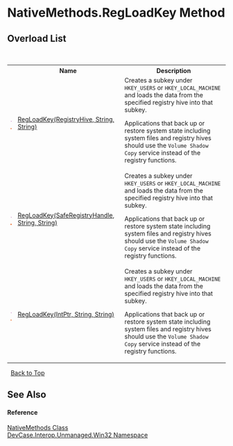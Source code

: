 # NativeMethods.RegLoadKey Method 
 


## Overload List
&nbsp;<table><tr><th></th><th>Name</th><th>Description</th></tr><tr><td>![Public method](media/pubmethod.gif "Public method")![Static member](media/static.gif "Static member")</td><td><a href="M_DevCase_Interop_Unmanaged_Win32_NativeMethods_RegLoadKey">RegLoadKey(RegistryHive, String, String)</a></td><td>
Creates a subkey under `HKEY_USERS` or `HKEY_LOCAL_MACHINE` and loads the data from the specified registry hive into that subkey. 

 Applications that back up or restore system state including system files and registry hives should use the `Volume Shadow Copy` service instead of the registry functions.</td></tr><tr><td>![Public method](media/pubmethod.gif "Public method")![Static member](media/static.gif "Static member")</td><td><a href="M_DevCase_Interop_Unmanaged_Win32_NativeMethods_RegLoadKey_1">RegLoadKey(SafeRegistryHandle, String, String)</a></td><td>
Creates a subkey under `HKEY_USERS` or `HKEY_LOCAL_MACHINE` and loads the data from the specified registry hive into that subkey. 

 Applications that back up or restore system state including system files and registry hives should use the `Volume Shadow Copy` service instead of the registry functions.</td></tr><tr><td>![Public method](media/pubmethod.gif "Public method")![Static member](media/static.gif "Static member")</td><td><a href="M_DevCase_Interop_Unmanaged_Win32_NativeMethods_RegLoadKey_2">RegLoadKey(IntPtr, String, String)</a></td><td>
Creates a subkey under `HKEY_USERS` or `HKEY_LOCAL_MACHINE` and loads the data from the specified registry hive into that subkey. 

 Applications that back up or restore system state including system files and registry hives should use the `Volume Shadow Copy` service instead of the registry functions.</td></tr></table>&nbsp;
<a href="#nativemethods.regloadkey-method">Back to Top</a>

## See Also


#### Reference
<a href="T_DevCase_Interop_Unmanaged_Win32_NativeMethods">NativeMethods Class</a><br /><a href="N_DevCase_Interop_Unmanaged_Win32">DevCase.Interop.Unmanaged.Win32 Namespace</a><br />
